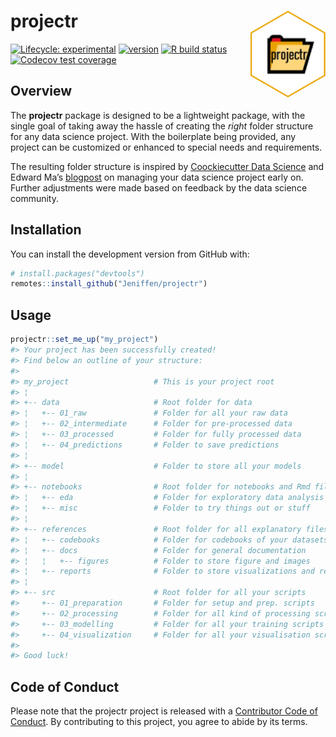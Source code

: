 
<!-- README.md is generated from README.Rmd. Please edit that file -->

# projectr <a href='#'><img src='man/figures/logo.png' align="right" height="138.5" /></a>

<!-- badges: start -->

[![Lifecycle:
experimental](https://img.shields.io/badge/lifecycle-experimental-orange)](https://lifecycle.r-lib.org/articles/stages.html#experimental)
[![version](https://img.shields.io/badge/version-0.1.0-green%22)](https://github.com/Jeniffen/projectr/releases/tag/v0.1.0)
[![R build
status](https://github.com/Jeniffen/projectr/workflows/R-CMD-check/badge.svg)](https://github.com/Jeniffen/projectr/actions)
[![Codecov test
coverage](https://codecov.io/gh/Jeniffen/projectr/branch/master/graph/badge.svg)](https://codecov.io/gh/Jeniffen/projectr?branch=master)
<!-- badges: end -->

## Overview

The **projectr** package is designed to be a lightweight package, with
the single goal of taking away the hassle of creating the *right* folder
structure for any data science project. With the boilerplate being
provided, any project can be customized or enhanced to special needs and
requirements.

The resulting folder structure is inspired by [Coockiecutter Data
Science](https://tinyurl.com/y89ay63o) and Edward Ma’s
[blogpost](https://tinyurl.com/ybghtonj) on managing your data science
project early on. Further adjustments were made based on feedback by the
data science community.

## Installation

You can install the development version from GitHub with:

``` r
# install.packages("devtools")
remotes::install_github("Jeniffen/projectr")
```

## Usage

``` r
projectr::set_me_up("my_project")
#> Your project has been successfully created!
#> Find below an outline of your structure:
#> 
#> my_project                   # This is your project root                 
#> ¦                                                                        
#> +-- data                     # Root folder for data                      
#> ¦   +-- 01_raw               # Folder for all your raw data              
#> ¦   +-- 02_intermediate      # Folder for pre-processed data             
#> ¦   +-- 03_processed         # Folder for fully processed data           
#> ¦   +-- 04_predictions       # Folder to save predictions                
#> ¦                                                                        
#> +-- model                    # Folder to store all your models           
#> ¦                                                                        
#> +-- notebooks                # Root folder for notebooks and Rmd files   
#> ¦   +-- eda                  # Folder for exploratory data analysis      
#> ¦   +-- misc                 # Folder to try things out or stuff         
#> ¦                                                                        
#> +-- references               # Root folder for all explanatory files     
#> ¦   +-- codebooks            # Folder for codebooks of your datasets     
#> ¦   +-- docs                 # Folder for general documentation          
#> ¦   ¦   +-- figures          # Folder to store figure and images         
#> ¦   +-- reports              # Folder to store visualizations and reports
#> ¦                                                                        
#> +-- src                      # Root folder for all your scripts          
#>     +-- 01_preparation       # Folder for setup and prep. scripts        
#>     +-- 02_processing        # Folder for all kind of processing scripts 
#>     +-- 03_modelling         # Folder for all your training scripts      
#>     +-- 04_visualization     # Folder for all your visualisation scripts 
#> 
#> Good luck!
```

## Code of Conduct

Please note that the projectr project is released with a [Contributor
Code of
Conduct](https://github.com/Jeniffen/projectr/wiki#contributor-code-of-conduct).
By contributing to this project, you agree to abide by its terms.
